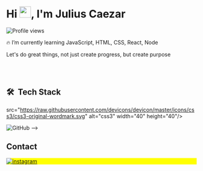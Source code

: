 
<h1 align="left">Hi <img src="https://raw.githubusercontent.com/kaueMarques/kaueMarques/master/hi.gif" height="30px">, I'm Julius Caezar</h1>
<p align="left"> <img src="https://komarev.com/ghpvc/?username=juliuscaezarff&color=yellow" alt="Profile views" /> </p>

🔥 I’m currently learning JavaScript, HTML, CSS, React, Node

<p>Let's do great things, not just create progress, but create purpose</p>



<br><br>

## 🛠 &nbsp;Tech Stack
src="https://raw.githubusercontent.com/devicons/devicon/master/icons/css3/css3-original-wordmark.svg" alt="css3" width="40" height="40"/>




<!--
![JavaScript](https://img.shields.io/badge/-JavaScript-05122A?style=flat&logo=javascript)&nbsp;
![HTML](https://img.shields.io/badge/-HTML-05122A?style=flat&logo=HTML5)&nbsp;
![CSS](https://img.shields.io/badge/-CSS-05122A?style=flat&logo=CSS3&logoColor=1572B6)&nbsp;
![Node.js](https://img.shields.io/badge/-Node.js-05122A?style=flat&logo=node.js)&nbsp;
![Visual Studio Code](https://img.shields.io/badge/-Visual%20Studio%20Code-05122A?style=flat&logo=visual-studio-code&logoColor=007ACC)&nbsp;
<!--![Git](https://img.shields.io/badge/-Git-05122A?style=flat&logo=git)&nbsp;-->
<!--![React](https://img.shields.io/badge/-React-05122A?style=flat&logo=react)&nbsp;-->
![GitHub](https://img.shields.io/badge/-GitHub-05122A?style=flat&logo=github)&nbsp;-->

<!--
<br><br>

## ⚙️ &nbsp;GitHub Analytics

<p align="center">
<img width="515em" src="https://github-readme-stats.vercel.app/api?username=juliuscaezarff&show_icons=true&theme=vision-friendly-dark" alt="julius stats"/>
</p>

<br><br>
-->

## Contact

<p align="left" style="background:yellow">
<!--<a href="" target="_blank">
  <img align="center" src="https://img.shields.io/badge/-julius-05122A?style=flat&logo=linkedin" alt="linkedin"/>
</a>-->
<a href="https://www.instagram.com/julius__caezar/" target="_blank">
 <img align="center" src="https://img.shields.io/badge/-julius__caezar-05122A?style=flat&logo=instagram" alt="instagram"/>
</a>
</p>




<!--
Here are some ideas to get you started:

- 🔭 I’m currently working on ...
- 🌱 I’m currently learning ...
- 👯 I’m looking to collaborate on ...
- 🤔 I’m looking for help with ...
- 💬 Ask me about ...
- 📫 How to reach me: ...
- 😄 Pronouns: ...
- ⚡ Fun fact: ...
-->

